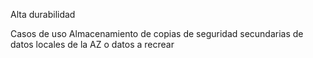 Alta durabilidad 

Casos de uso 
Almacenamiento de copias de seguridad secundarias de datos locales de la AZ o datos a recrear

